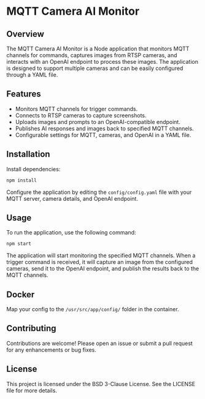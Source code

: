 # MQTT Camera AI Monitor

## Overview

The MQTT Camera AI Monitor is a Node application that monitors MQTT channels for commands, captures images from RTSP cameras, and interacts with an OpenAI endpoint to process these images.
The application is designed to support multiple cameras and can be easily configured through a YAML file.

## Features

- Monitors MQTT channels for trigger commands.
- Connects to RTSP cameras to capture screenshots.
- Uploads images and prompts to an OpenAI-compatible endpoint.
- Publishes AI responses and images back to specified MQTT channels.
- Configurable settings for MQTT, cameras, and OpenAI in a YAML file.

## Installation

Install dependencies:

```bash
npm install
```

Configure the application by editing the `config/config.yaml` file with your MQTT server, camera details, and OpenAI endpoint.

## Usage

To run the application, use the following command:

```bash
npm start
```

The application will start monitoring the specified MQTT channels.
When a trigger command is received, it will capture an image from the configured cameras, send it to the OpenAI endpoint, and publish the results back to the MQTT channels.

## Docker

Map your config to the `/usr/src/app/config/` folder in the container.

## Contributing

Contributions are welcome!
Please open an issue or submit a pull request for any enhancements or bug fixes.

## License

This project is licensed under the BSD 3-Clause License.
See the LICENSE file for more details.
